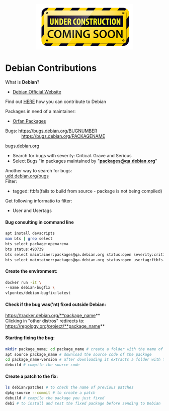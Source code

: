 <p align="center"> <img src="https://github.com/vlpontes/debian-contrib/blob/main/images/underconstruction.png">


# Debian Contributions

What is **Debian**?   
- [Debian Official Website](https://www.debian.org/)  

Find out 
[HERE](https://www.debian.org/intro/help) how you can contribute to Debian  

Packages in need of a maintainer:
- [Orfan Packages](https://qa.debian.org/developer.php?email=packages@qa.debian.org)

Bugs: https://bugs.debian.org/BUGNUMBER   
&nbsp;&nbsp;&nbsp;&nbsp;&nbsp;&nbsp;&nbsp;&nbsp;&nbsp;&nbsp;&nbsp;&nbsp;&nbsp;https://bugs.debian.org/PACKAGENAME

[bugs.debian.org](https://www.debian.org/Bugs/)  
- Search for bugs with severity: Critical. Grave and Serious  
- Select Bugs "in packages maintained by "**packages@qa.debian.org**"

Another way to search for bugs:  
[udd.debian.org/bugs](https://udd.debian.org/bugs)  
Filter:   
- tagged: ftbfs(fails to build from source - package is not being compiled)

Get following informatio to filter:
- User and Usertags

#### Bug consulting in command line
```bash
apt install devscripts
man bts | grep select
bts select package:openarena
bts status:493739
bts select maintainer:packages@qa.debian.org status:open severity:critical severity:grave severity:serious
bts select maintainer:packages@qa.debian.org status:open usertag:ftbfs-gcc-14 users:debian-gcc@lists.debian.org
```

#### Create the environment:
```bash
docker run -it \
--name debian-bugfix \
vlpontes/debian-bugfix:latest
```

#### Check if the bug was('nt) fixed outside Debian:  
https://tracker.debian.org/**package_name**  
Clicking in "other distros" redirects to: https://repology.org/project/**package_name**

#### Starting fixing the bug:
```bash
mkdir package_name; cd package_name # create a folder with the name of the package
apt source package_name # download the source code of the package
cd package_name-version # after downloading it extracts a folder with the name of the package
debuild # compile the source code
```

#### Create a patch to the fix:
```bash 
ls debian/patches # to check the name of previous patches
dpkg-source --commit # to create a patch
debuild # compile the package you just fixed
debi # to install and test the fixed package before sending to Debian
```

